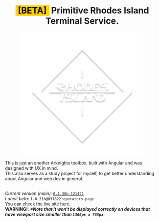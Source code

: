 <h1 align="center"><y style="background: #FFD000; color: black; font-weight: bold">&#x205F;[BETA]&#x205F;</y> <b>P</b>rimitive <b>R</b>hodes Island <b>T</b>erminal <b>S</b>ervice.<br></h1>
<p align="center">
    <img src="./src/assets/img/PRTS_ForDark.png" alt="PRTS">
</p>
This is just an another Arknights toolbox, built with Angular and was designed with UX in mind.<br>
This also serves as a study project for myself, to get better understanding about Angular and web dev in general.<br><br>

*Current version (main):* [`0.1.30b-121421`](https://github.com/sayuriu/prts/tree/master)<br>
*Latest beta:* `1.0.31b@031822:operators-page`<br>
[You can check the live site here.](https://beta.prts.tech)<br>
<b>WARNING!</b>: __*\*Note that it won't be displayed correctly on devices that have viewport size smaller than `1366px x 768px`.*__
